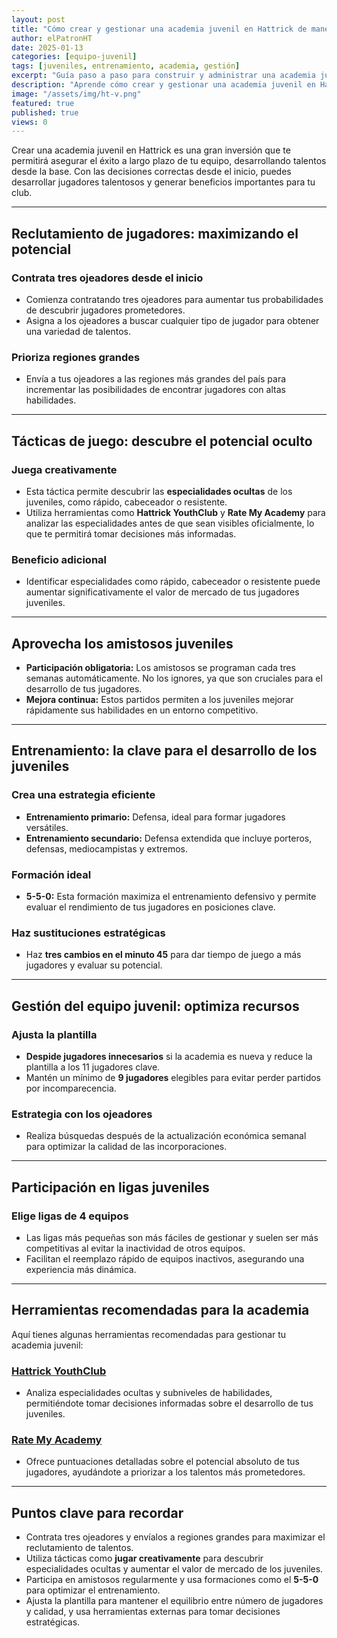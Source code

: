 ```yaml
---
layout: post
title: "Cómo crear y gestionar una academia juvenil en Hattrick de manera eficiente"
author: elPatronHT
date: 2025-01-13
categories: [equipo-juvenil]
tags: [juveniles, entrenamiento, academia, gestión]
excerpt: "Guía paso a paso para construir y administrar una academia juvenil en Hattrick y desarrollar futuras estrellas para tu equipo."
description: "Aprende cómo crear y gestionar una academia juvenil en Hattrick. Descubre estrategias para entrenar juveniles y maximizar su potencial."
image: "/assets/img/ht-v.png"
featured: true
published: true
views: 0
---
```


Crear una academia juvenil en Hattrick es una gran inversión que te permitirá asegurar el éxito a largo plazo de tu equipo, desarrollando talentos desde la base. Con las decisiones correctas desde el inicio, puedes desarrollar jugadores talentosos y generar beneficios importantes para tu club.

---

## Reclutamiento de jugadores: maximizando el potencial

### Contrata tres ojeadores desde el inicio

- Comienza contratando tres ojeadores para aumentar tus probabilidades de descubrir jugadores prometedores.
- Asigna a los ojeadores a buscar cualquier tipo de jugador para obtener una variedad de talentos.

### Prioriza regiones grandes

- Envía a tus ojeadores a las regiones más grandes del país para incrementar las posibilidades de encontrar jugadores con altas habilidades.

---

## Tácticas de juego: descubre el potencial oculto

### Juega creativamente

- Esta táctica permite descubrir las **especialidades ocultas** de los juveniles, como rápido, cabeceador o resistente.
- Utiliza herramientas como **Hattrick YouthClub** y **Rate My Academy** para analizar las especialidades antes de que sean visibles oficialmente, lo que te permitirá tomar decisiones más informadas.

### Beneficio adicional

- Identificar especialidades como rápido, cabeceador o resistente puede aumentar significativamente el valor de mercado de tus jugadores juveniles.

---

## Aprovecha los amistosos juveniles

- **Participación obligatoria:** Los amistosos se programan cada tres semanas automáticamente. No los ignores, ya que son cruciales para el desarrollo de tus jugadores.
- **Mejora continua:** Estos partidos permiten a los juveniles mejorar rápidamente sus habilidades en un entorno competitivo.

---

## Entrenamiento: la clave para el desarrollo de los juveniles

### Crea una estrategia eficiente

- **Entrenamiento primario:** Defensa, ideal para formar jugadores versátiles.
- **Entrenamiento secundario:** Defensa extendida que incluye porteros, defensas, mediocampistas y extremos.

### Formación ideal

- **5-5-0:** Esta formación maximiza el entrenamiento defensivo y permite evaluar el rendimiento de tus jugadores en posiciones clave.

### Haz sustituciones estratégicas

- Haz **tres cambios en el minuto 45** para dar tiempo de juego a más jugadores y evaluar su potencial.

---

## Gestión del equipo juvenil: optimiza recursos

### Ajusta la plantilla

- **Despide jugadores innecesarios** si la academia es nueva y reduce la plantilla a los 11 jugadores clave.
- Mantén un mínimo de **9 jugadores** elegibles para evitar perder partidos por incomparecencia.

### Estrategia con los ojeadores

- Realiza búsquedas después de la actualización económica semanal para optimizar la calidad de las incorporaciones.

---

## Participación en ligas juveniles

### Elige ligas de 4 equipos

- Las ligas más pequeñas son más fáciles de gestionar y suelen ser más competitivas al evitar la inactividad de otros equipos.
- Facilitan el reemplazo rápido de equipos inactivos, asegurando una experiencia más dinámica.

---

## Herramientas recomendadas para la academia

Aquí tienes algunas herramientas recomendadas para gestionar tu academia juvenil:

### [Hattrick YouthClub](https://www.hattrick-youthclub.org/)

- Analiza especialidades ocultas y subniveles de habilidades, permitiéndote tomar decisiones informadas sobre el desarrollo de tus juveniles.

### [Rate My Academy](https://www.rate-my-academy.com/players)

- Ofrece puntuaciones detalladas sobre el potencial absoluto de tus jugadores, ayudándote a priorizar a los talentos más prometedores.

---

## Puntos clave para recordar

- Contrata tres ojeadores y envíalos a regiones grandes para maximizar el reclutamiento de talentos.
- Utiliza tácticas como **jugar creativamente** para descubrir especialidades ocultas y aumentar el valor de mercado de los juveniles.
- Participa en amistosos regularmente y usa formaciones como el **5-5-0** para optimizar el entrenamiento.
- Ajusta la plantilla para mantener el equilibrio entre número de jugadores y calidad, y usa herramientas externas para tomar decisiones estratégicas.
